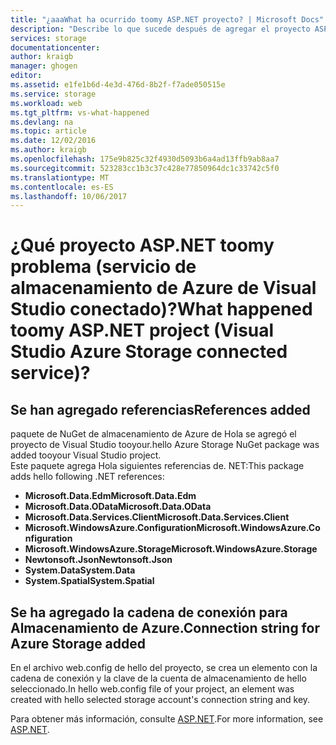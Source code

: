 ```yaml
---
title: "¿aaaWhat ha ocurrido toomy ASP.NET proyecto? | Microsoft Docs"
description: "Describe lo que sucede después de agregar el proyecto ASP.NET tooa de almacenamiento de Azure con Visual Studio servicios conectados"
services: storage
documentationcenter: 
author: kraigb
manager: ghogen
editor: 
ms.assetid: e1fe1b6d-4e3d-476d-8b2f-f7ade050515e
ms.service: storage
ms.workload: web
ms.tgt_pltfrm: vs-what-happened
ms.devlang: na
ms.topic: article
ms.date: 12/02/2016
ms.author: kraigb
ms.openlocfilehash: 175e9b825c32f4930d5093b6a4ad13ffb9ab8aa7
ms.sourcegitcommit: 523283cc1b3c37c428e77850964dc1c33742c5f0
ms.translationtype: MT
ms.contentlocale: es-ES
ms.lasthandoff: 10/06/2017
---
```

# <a name="what-happened-toomy-aspnet-project-visual-studio-azure-storage-connected-service"></a><span data-ttu-id="68f3d-104">¿Qué proyecto ASP.NET toomy problema (servicio de almacenamiento de Azure de Visual Studio conectado)?</span><span class="sxs-lookup"><span data-stu-id="68f3d-104">What happened toomy ASP.NET project (Visual Studio Azure Storage connected service)?</span></span>
## <a name="references-added"></a><span data-ttu-id="68f3d-105">Se han agregado referencias</span><span class="sxs-lookup"><span data-stu-id="68f3d-105">References added</span></span>
<span data-ttu-id="68f3d-106">paquete de NuGet de almacenamiento de Azure de Hola se agregó el proyecto de Visual Studio tooyour.</span><span class="sxs-lookup"><span data-stu-id="68f3d-106">hello Azure Storage NuGet package was added tooyour Visual Studio project.</span></span>  
<span data-ttu-id="68f3d-107">Este paquete agrega Hola siguientes referencias de. NET:</span><span class="sxs-lookup"><span data-stu-id="68f3d-107">This package adds hello following .NET references:</span></span>

* <span data-ttu-id="68f3d-108">**Microsoft.Data.Edm**</span><span class="sxs-lookup"><span data-stu-id="68f3d-108">**Microsoft.Data.Edm**</span></span>
* <span data-ttu-id="68f3d-109">**Microsoft.Data.OData**</span><span class="sxs-lookup"><span data-stu-id="68f3d-109">**Microsoft.Data.OData**</span></span>
* <span data-ttu-id="68f3d-110">**Microsoft.Data.Services.Client**</span><span class="sxs-lookup"><span data-stu-id="68f3d-110">**Microsoft.Data.Services.Client**</span></span>
* <span data-ttu-id="68f3d-111">**Microsoft.WindowsAzure.Configuration**</span><span class="sxs-lookup"><span data-stu-id="68f3d-111">**Microsoft.WindowsAzure.Configuration**</span></span>
* <span data-ttu-id="68f3d-112">**Microsoft.WindowsAzure.Storage**</span><span class="sxs-lookup"><span data-stu-id="68f3d-112">**Microsoft.WindowsAzure.Storage**</span></span>
* <span data-ttu-id="68f3d-113">**Newtonsoft.Json**</span><span class="sxs-lookup"><span data-stu-id="68f3d-113">**Newtonsoft.Json**</span></span>
* <span data-ttu-id="68f3d-114">**System.Data**</span><span class="sxs-lookup"><span data-stu-id="68f3d-114">**System.Data**</span></span>
* <span data-ttu-id="68f3d-115">**System.Spatial**</span><span class="sxs-lookup"><span data-stu-id="68f3d-115">**System.Spatial**</span></span>

## <a name="connection-string-for-azure-storage-added"></a><span data-ttu-id="68f3d-116">Se ha agregado la cadena de conexión para Almacenamiento de Azure.</span><span class="sxs-lookup"><span data-stu-id="68f3d-116">Connection string for Azure Storage added</span></span>
<span data-ttu-id="68f3d-117">En el archivo web.config de hello del proyecto, se crea un elemento con la cadena de conexión y la clave de la cuenta de almacenamiento de hello seleccionado.</span><span class="sxs-lookup"><span data-stu-id="68f3d-117">In hello web.config file of your project, an element was created with hello selected storage account's connection string and key.</span></span>

<span data-ttu-id="68f3d-118">Para obtener más información, consulte [ASP.NET](http://www.asp.net).</span><span class="sxs-lookup"><span data-stu-id="68f3d-118">For more information, see [ASP.NET](http://www.asp.net).</span></span>

